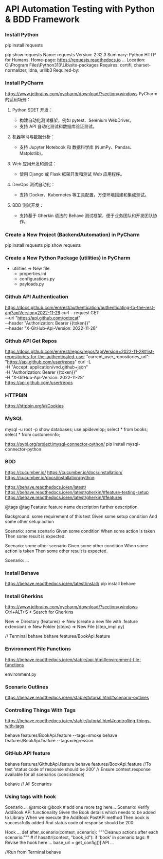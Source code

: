# API Automation Testing with Python & BDD Framework

### Install Python
pip install requests

pip show requests
    Name: requests
    Version: 2.32.3
    Summary: Python HTTP for Humans.
    Home-page: https://requests.readthedocs.io
    ...
    Location: C:\Program Files\Python313\Lib\site-packages
    Requires: certifi, charset-normalizer, idna, urllib3
    Required-by:

### Install PyCharm
https://www.jetbrains.com/pycharm/download/?section=windows
PyCharm 的适用场景：
1. Python SDET 开发：
    - 构建自动化测试框架，例如 pytest、Selenium WebDriver。
    - 支持 API 自动化测试和数据库验证测试。

2. 机器学习与数据分析：
    - 支持 Jupyter Notebook 和 数据科学库 (NumPy、Pandas、Matplotlib)。

3. Web 应用开发和测试：
    - 使用 Django 或 Flask 框架开发和测试 Web 应用程序。

4. DevOps 测试自动化：
    - 支持 Docker、Kubernetes 等工具配置，方便环境搭建和集成测试。

5. BDD 测试开发：
    - 支持基于 Gherkin 语法的 Behave 测试框架，便于业务团队和开发团队协作。

### Create a New Project (BackendAutomation) in PyCharm
pip install requests
pip show requests

### Create a New Python Package (utilities) in PyCharm
- utilities => New file: 
  - properties.ini 
  - configurations.py
  - payloads.py

### Github API Authentication
https://docs.github.com/en/rest/authentication/authenticating-to-the-rest-api?apiVersion=2022-11-28
    curl --request GET \
    --url "https://api.github.com/octocat" \
    --header "Authorization: Bearer {{token}}" \
    --header "X-GitHub-Api-Version: 2022-11-28"

### Github API Get Repos
https://docs.github.com/en/rest/repos/repos?apiVersion=2022-11-28#list-repositories-for-the-authenticated-user
"current_user_repositories_url": "https://api.github.com/user/repos"
    curl -L \
      -H "Accept: application/vnd.github+json" \
      -H "Authorization: Bearer {{token}}" \
      -H "X-GitHub-Api-Version: 2022-11-28" \
      https://api.github.com/user/repos

### HTTPBIN
https://httpbin.org/#/Cookies

### MySQL
mysql -u root -p 
    show databases;
    use apidevelop;
    select * from books;
    select * from customerinfo;

https://pypi.org/project/mysql-connector-python/
pip install mysql-connector-python

### BDD
https://cucumber.io/
https://cucumber.io/docs/installation/
https://cucumber.io/docs/installation/python

https://behave.readthedocs.io/en/latest/
https://behave.readthedocs.io/en/latest/gherkin/#feature-testing-setup
https://behave.readthedocs.io/en/latest/gherkin/#features

@tags @tag
Feature: feature name
  description
  further description

  Background: some requirement of this test
    Given some setup condition
      And some other setup action

  Scenario: some scenario
      Given some condition
       When some action is taken
       Then some result is expected.

  Scenario: some other scenario
      Given some other condition
       When some action is taken
       Then some other result is expected.

  Scenario: ...

### Install Behave
https://behave.readthedocs.io/en/latest/install/
pip install behave

### Install Gherkins
https://www.jetbrains.com/pycharm/download/?section=windows
Ctrl+ALT+S > Search for Gherkins

New => Directory (features) => New (create a new file with .feature extension) => New Folder (steps) => New File (step_impl.py)

// Terminal
behave
behave features/BookApi.feature

### Environment File Functions
https://behave.readthedocs.io/en/stable/api.html#environment-file-functions

environment.py

### Scenario Outlines
https://behave.readthedocs.io/en/stable/tutorial.html#scenario-outlines

### Controlling Things With Tags
https://behave.readthedocs.io/en/stable/tutorial.html#controlling-things-with-tags

behave features/BookApi.feature --tags=smoke
behave features/BookApi.feature --tags=regression

### GitHub API feature
behave features/GithubApi.feature
behave features/BookApi.feature 
//To test 'status code of response should be 200'
// Ensure context.response available for all scenarios (consistence)

behave 
// All Scenarios

### Using tags with hook
Scenario 
...
  @smoke
  @book # add one more tag here...
  Scenario: Verify AddBook API functionality
    Given the Book details which needs to be added to Library
    When we execute the AddBook PostAPI method
    Then book is successfully added
    And status code of response should be 200

Hook
...
def after_scenario(context, scenario):
    """Cleanup actions after each scenario."""
    # if hasattr(context, "book_id"):
    if 'book' in scenario.tags: # Revise the hook here ...
        base_url = get_config()['API ...

//Run from Terminal
behave
